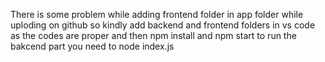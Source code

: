 There is some problem while adding frontend folder in app folder while uploding on github so kindly add backend and frontend folders in vs code as the codes are proper and then npm install and npm start to run the bakcend part you need to node index.js 
